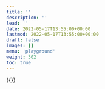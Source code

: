 ```yaml
---
title: ''
description: ''
lead: ''
date: 2022-05-17T13:55:00+00:00
lastmod: 2022-05-17T13:55:00+00:00
draft: false
images: []
menu: 'playground'
weight: 302
toc: true
---
```


{{<playground>}}
